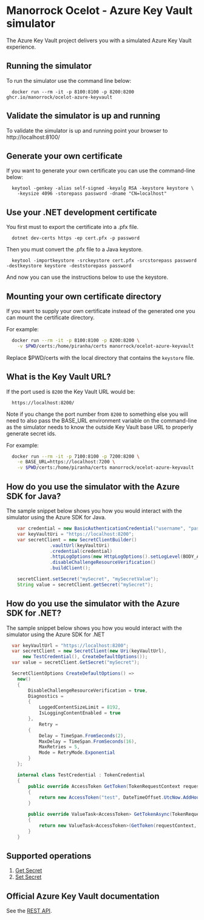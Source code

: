 # Manorrock Ocelot - Azure Key Vault simulator

The Azure Key Vault project delivers you with a simulated Azure Key Vault
experience.

## Running the simulator

To run the simulator use the command line below:

```
  docker run --rm -it -p 8100:8100 -p 8200:8200 ghcr.io/manorrock/ocelot-azure-keyvault
```

## Validate the simulator is up and running

To validate the simulator is up and running point your browser to 
http://localhost:8100/

## Generate your own certificate

If you want to generate your own certificate you can use the command-line below:

```
  keytool -genkey -alias self-signed -keyalg RSA -keystore keystore \
    -keysize 4096 -storepass password -dname "CN=localhost"
```

## Use your .NET development certificate

You first must to export the certificate into a .pfx file.

```
  dotnet dev-certs https -ep cert.pfx -p password
```

Then you must convert the .pfx file to a Java keystore.

```
  keytool -importkeystore -srckeystore cert.pfx -srcstorepass password -destkeystore keystore -deststorepass password
```

And now you can use the instructions below to use the keystore.

## Mounting your own certificate directory

If you want to supply your own certificate instead of the generated one you
can mount the certificate directory.

For example:

```bash
  docker run --rm -it -p 8100:8100 -p 8200:8200 \
    -v $PWD/certs:/home/piranha/certs manorrock/ocelot-azure-keyvault
```

Replace $PWD/certs with the local directory that contains the `keystore` file.

## What is the Key Vault URL?

If the port used is `8200` the Key Vault URL would be:

```text
  https://localhost:8200/
```

Note if you change the port number from `8200` to something else you will need
to also pass the BASE_URL environment variable on the command-line as the 
simulator needs to know the outside Key Vault base URL to properly generate
secret ids.

For example:

```bash
  docker run --rm -it -p 7100:8100 -p 7200:8200 \
    -e BASE_URL=https://localhost:7200 \
    -v $PWD/certs:/home/piranha/certs manorrock/ocelot-azure-keyvault
```

## How do you use the simulator with the Azure SDK for Java?

The sample snippet below shows you how you would interact with the simulator
using the Azure SDK for Java.

```java
    var credential = new BasicAuthenticationCredential("username", "password");
    var keyVaultUri = "https://localhost:8200";
    var secretClient = new SecretClientBuilder()
                .vaultUrl(keyVaultUri)
                .credential(credential)
                .httpLogOptions(new HttpLogOptions().setLogLevel(BODY_AND_HEADERS))
                .disableChallengeResourceVerification()
                .buildClient();

    secretClient.setSecret("mySecret", "mySecretValue");
    String value = secretClient.getSecret("mySecret");
```

## How do you use the simulator with the Azure SDK for .NET?

The sample snippet below shows you how you would interact with the simulator
using the Azure SDK for .NET

```csharp
  var keyVaultUrl = "https://localhost:8200";
  var secretClient = new SecretClient(new Uri(keyVaultUrl), 
      new TestCredential(), CreateDefaultOptions());
  var value = secretClient.GetSecret("mySecret"); 

  SecretClientOptions CreateDefaultOptions() =>
    new()
    {
        DisableChallengeResourceVerification = true,
        Diagnostics =
        {
            LoggedContentSizeLimit = 8192,
            IsLoggingContentEnabled = true
        },
            Retry =
        {
            Delay = TimeSpan.FromSeconds(2),
            MaxDelay = TimeSpan.FromSeconds(16),
            MaxRetries = 5,
            Mode = RetryMode.Exponential
        }
    };

    internal class TestCredential : TokenCredential
    {
        public override AccessToken GetToken(TokenRequestContext requestContext, CancellationToken cancellationToken)
        {
            return new AccessToken("test", DateTimeOffset.UtcNow.AddHours(100));
        }

        public override ValueTask<AccessToken> GetTokenAsync(TokenRequestContext requestContext, CancellationToken cancellationToken)
        {
            return new ValueTask<AccessToken>(GetToken(requestContext, cancellationToken));
        }
    }
```

## Supported operations

1. [Get Secret](https://learn.microsoft.com/en-us/rest/api/keyvault/secrets/get-secret/get-secret?view=rest-keyvault-secrets-7.4&tabs=HTTP)
1. [Set Secret](https://learn.microsoft.com/en-us/rest/api/keyvault/secrets/set-secret/set-secret?view=rest-keyvault-secrets-7.4&tabs=HTTP)

## Official Azure Key Vault documentation

See the [REST API](https://learn.microsoft.com/en-us/rest/api/keyvault/).
